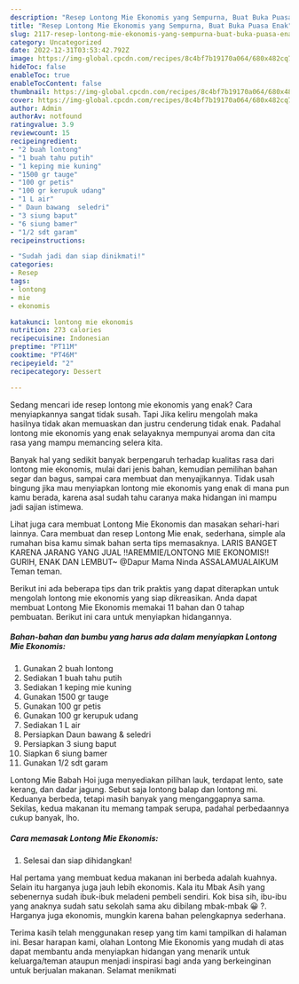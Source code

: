 ```yaml
---
description: "Resep Lontong Mie Ekonomis yang Sempurna, Buat Buka Puasa Enak"
title: "Resep Lontong Mie Ekonomis yang Sempurna, Buat Buka Puasa Enak"
slug: 2117-resep-lontong-mie-ekonomis-yang-sempurna-buat-buka-puasa-enak
category: Uncategorized
date: 2022-12-31T03:53:42.792Z
image: https://img-global.cpcdn.com/recipes/8c4bf7b19170a064/680x482cq70/lontong-mie-ekonomis-foto-resep-utama.jpg
hideToc: false
enableToc: true
enableTocContent: false
thumbnail: https://img-global.cpcdn.com/recipes/8c4bf7b19170a064/680x482cq70/lontong-mie-ekonomis-foto-resep-utama.jpg
cover: https://img-global.cpcdn.com/recipes/8c4bf7b19170a064/680x482cq70/lontong-mie-ekonomis-foto-resep-utama.jpg
author: Admin
authorAv: notfound
ratingvalue: 3.9
reviewcount: 15
recipeingredient:
- "2 buah lontong"
- "1 buah tahu putih"
- "1 keping mie kuning"
- "1500 gr tauge"
- "100 gr petis"
- "100 gr kerupuk udang"
- "1 L air"
- " Daun bawang  seledri"
- "3 siung baput"
- "6 siung bamer"
- "1/2 sdt garam"
recipeinstructions:

- "Sudah jadi dan siap dinikmati!"
categories:
- Resep
tags:
- lontong
- mie
- ekonomis

katakunci: lontong mie ekonomis 
nutrition: 273 calories
recipecuisine: Indonesian
preptime: "PT11M"
cooktime: "PT46M"
recipeyield: "2"
recipecategory: Dessert

---
```



Sedang mencari ide resep lontong mie ekonomis yang enak? Cara menyiapkannya sangat tidak susah. Tapi Jika keliru mengolah maka hasilnya tidak akan memuaskan dan justru cenderung tidak enak. Padahal lontong mie ekonomis yang enak selayaknya mempunyai aroma dan cita rasa yang mampu memancing selera kita.


Banyak hal yang sedikit banyak berpengaruh terhadap kualitas rasa dari lontong mie ekonomis, mulai dari jenis bahan, kemudian pemilihan bahan segar dan bagus, sampai cara membuat dan menyajikannya. Tidak usah bingung jika mau menyiapkan lontong mie ekonomis yang enak di mana pun kamu berada, karena asal sudah tahu caranya maka hidangan ini mampu jadi sajian istimewa.

Lihat juga cara membuat Lontong Mie Ekonomis dan masakan sehari-hari lainnya. Cara membuat dan resep Lontong Mie enak, sederhana, simple ala rumahan bisa kamu simak bahan serta tips memasaknya. LARIS BANGET KARENA JARANG YANG JUAL ‼️AREMMIE/LONTONG MIE EKONOMIS‼️GURIH, ENAK DAN LEMBUT~ @Dapur Mama Ninda ASSALAMUALAIKUM Teman teman.


Berikut ini ada beberapa tips dan trik praktis yang dapat diterapkan untuk mengolah lontong mie ekonomis yang siap dikreasikan. Anda dapat membuat Lontong Mie Ekonomis memakai 11 bahan dan 0 tahap pembuatan. Berikut ini cara untuk menyiapkan hidangannya.

<!--inarticleads1-->

##### Bahan-bahan dan bumbu yang harus ada dalam menyiapkan Lontong Mie Ekonomis:

1. Gunakan 2 buah lontong
1. Sediakan 1 buah tahu putih
1. Sediakan 1 keping mie kuning
1. Gunakan 1500 gr tauge
1. Gunakan 100 gr petis
1. Gunakan 100 gr kerupuk udang
1. Sediakan 1 L air
1. Persiapkan  Daun bawang &amp; seledri
1. Persiapkan 3 siung baput
1. Siapkan 6 siung bamer
1. Gunakan 1/2 sdt garam


Lontong Mie Babah Hoi juga menyediakan pilihan lauk, terdapat lento, sate kerang, dan dadar jagung. Sebut saja lontong balap dan lontong mi. Keduanya berbeda, tetapi masih banyak yang menganggapnya sama. Sekilas, kedua makanan itu memang tampak serupa, padahal perbedaannya cukup banyak, lho. 

<!--inarticleads2-->

##### Cara memasak Lontong Mie Ekonomis:


1. Selesai dan siap dihidangkan!

Hal pertama yang membuat kedua makanan ini berbeda adalah kuahnya. Selain itu harganya juga jauh lebih ekonomis. Kala itu Mbak Asih yang sebenernya sudah ibuk-ibuk meladeni pembeli sendiri. Kok bisa sih, ibu-ibu yang anaknya sudah satu sekolah sama aku dibilang mbak-mbak 😀 ?. Harganya juga ekonomis, mungkin karena bahan pelengkapnya sederhana. 

Terima kasih telah menggunakan resep yang tim kami tampilkan di halaman ini. Besar harapan kami, olahan Lontong Mie Ekonomis yang mudah di atas dapat membantu anda menyiapkan hidangan yang menarik untuk keluarga/teman ataupun menjadi inspirasi bagi anda yang berkeinginan untuk berjualan makanan. Selamat menikmati
